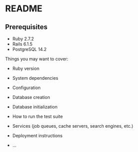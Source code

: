 # README

## Prerequisites

* Ruby 2.7.2
* Rails 6.1.5
* PostgreSQL 14.2

Things you may want to cover:

* Ruby version

* System dependencies

* Configuration

* Database creation

* Database initialization

* How to run the test suite

* Services (job queues, cache servers, search engines, etc.)

* Deployment instructions

* ...
